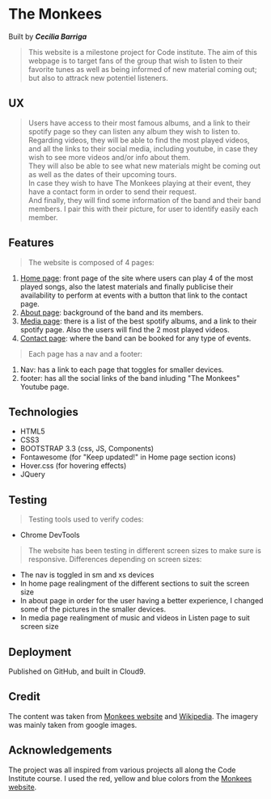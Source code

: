 # The Monkees
Built by **_Cecilia Barriga_**

>This website is a milestone project for Code institute. The aim of this webpage is to target fans of the group that wish to listen to their favorite tunes as well as being informed of new material coming out; but also to attrack new potentiel listeners.

## UX
> Users have access to their most famous albums, and a link to their spotify page so they can listen any album they wish to listen to. Regarding videos, they will be able to find the most played videos, and all the links to their social media, including youtube, in case they wish to see more videos and/or info about them. <br>
They will also be able to see what new materials might be coming out as well as the dates of their upcoming tours. <br>
In case they wish to have The Monkees playing at their event, they have a contact form in order to send their request.<br>
And finally, they will find some information of the band and their band members. I pair this with their picture, for user to identify easily each member.

## Features
>The website is composed of 4 pages:

1. [Home page](https://band-project-cbarriga.c9users.io/index.html): front page of the site where users can play 4 of the most played songs, also the latest materials and finally publicise their availability to perform at events with a button that link to the contact page.
2. [About page](https://band-project-cbarriga.c9users.io/about.html): background of the band and its members.
3. [Media page](https://band-project-cbarriga.c9users.io/media.html): there is a list of the best spotify albums, and a link to their spotify page. Also the users will find the 2 most played videos.
4. [Contact page](https://band-project-cbarriga.c9users.io/index.html): where the band can be booked for any type of events.

>Each page has a nav and a footer:
1. Nav: has a link to each page that toggles for smaller devices.
2. footer: has all the social links of the band inluding "The Monkees" Youtube page.

## Technologies
* HTML5
* CSS3
* BOOTSTRAP 3.3 (css, JS, Components)
* Fontawesome (for "Keep updated!" in Home page section icons)
* Hover.css (for hovering effects)
* JQuery
 
## Testing
>Testing tools used to verify codes:
* Chrome DevTools 

>The website has been testing in different screen sizes to make sure is responsive. 
Differences depending on screen sizes:
* The nav is toggled in sm and xs devices
* In home page realingment of the different sections to suit the screen size
* In about page in order for the user having a better experience, I changed some of the pictures in the smaller devices.
* In media page realingment of music and videos in Listen page to suit screen size

## Deployment
Published on GitHub, and built in Cloud9.

## Credit
The content was taken from [Monkees website](https://www.monkees.com/) and [Wikipedia](https://www.wikipedia.com/).
The imagery was mainly taken from google images.

## Acknowledgements
The project was all inspired from various projects all along the Code Institute course.
I used the red, yellow and blue colors from the [Monkees website](https://www.monkees.com/).
